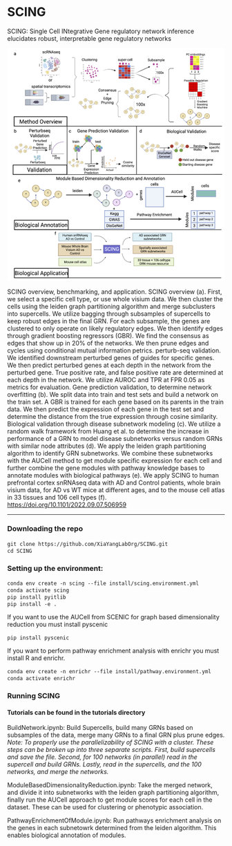 # SCING
SCING: Single Cell INtegrative Gene regulatory network inference elucidates robust, interpretable gene regulatory networks

<p align="center">
  <img src="https://github.com/XiaYangLabOrg/SCING/blob/main/SCING.overview.png">
</p>

SCING overview, benchmarking, and application. SCING overview (a). First, we select a specific cell type, or use whole visium data. We then cluster the cells using the leiden graph partitioning algorithm and merge subclusters into supercells. We utilize bagging through subsamples of supercells to keep robust edges in the final GRN. For each subsample, the genes are clustered to only operate on likely regulatory edges. We then identify edges through gradient boosting regressors (GBR). We find the consensus as edges that show up in 20% of the networks. We then prune edges and cycles using conditional mutual information petrics. perturb-seq validation. We identified downstream perturbed genes of guides for specific genes. We then predict perturbed genes at each depth in the network from the perturbed gene. True positive rate, and false positive rate are determined at each depth in the network. We utilize AUROC and TPR at FPR 0.05 as metrics for evaluation. Gene prediction validation, to determine network overfitting (b). We split data into train and test sets and build a network on the train set. A GBR is trained for each gene based on its parents in the train data. We then predict the expression of each gene in the test set and determine the distance from the true expression through cosine similarity. Biological validation through disease subnetwork modeling (c). We utilize a random walk framework from Huang et al. to determine the increase in performance of a GRN to model disease subnetworks versus random GRNs with similar node attributes (d). We apply the leiden graph partitioning algorithm to identify GRN subnetworks. We combine these subnetworks with the AUCell method to get module specific expression for each cell and further combine the gene modules with pathway knowledge bases to annotate modules with biological pathways (e). We apply SCING to human prefrontal cortex snRNAseq data with AD and Control patients, whole brain visium data, for AD vs WT mice at different ages, and to the mouse cell atlas in 33 tissues and 106 cell types (f).  https://doi.org/10.1101/2022.09.07.506959  

  
  ---
  ### Downloading the repo  
  ``` 
  git clone https://github.com/XiaYangLabOrg/SCING.git
  cd SCING
  ```  
  
  ### Setting up the environment:
  ``` 
  conda env create -n scing --file install/scing.environment.yml  
  conda activate scing
  pip install pyitlib  
  pip install -e .
  ```
  
  If you want to use the AUCell from SCENIC for graph based dimensionality reduction you must install pyscenic  
  ```
  pip install pyscenic
  ```
  If you want to perform pathway enrichment analysis with enrichr you must install R and enrichr. 
  ```  
  conda env create -n enrichr --file install/pathway.environment.yml
  conda activate enrichr
  ```
  
  ### Running SCING  
  #### Tutorials can be found in the tutorials directory  
  BuildNetwork.ipynb: Build Supercells, build many GRNs based on subsamples of the data, merge many GRNs to a final GRN plus prune edges.  
  *Note: To properly use the parallelizability of SCING with a cluster. These steps can be broken up into three separate scripts. First, build supercells and save the file. Second, for 100 networks (in parallel) read in the supercell and build GRNs. Lastly, read in the supercells, and the 100 networks, and merge the networks.*  
    
  ModuleBasedDimensionalityReduction.ipynb: Take the merged network, and divide it into subnetworks with the leiden graph partitioning algorithm, finally run the AUCell approach to get module scores for each cell in the dataset. These can be used for clustering or phenotypic association.  
    
  PathwayEnrichmentOfModule.ipynb: Run pathways enrichment analysis on the genes in each subnetowrk determined from the leiden algorithm. This enables biological annotation of modules.  
